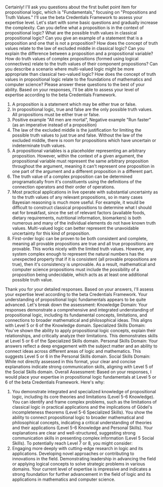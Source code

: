 Certainly! I'll ask you questions about the first bullet point item for propositional logic, which is "Fundamentals," focusing on "Propositions and Truth Values." I'll use the beta Credentials Framework to assess your expertise level. Let's start with some basic questions and gradually increase the complexity.
Can you define what a proposition is in the context of propositional logic?
What are the possible truth values in classical propositional logic?
Can you give an example of a statement that is a proposition and one that is not a proposition?
How does the concept of truth values relate to the law of excluded middle in classical logic?
Can you explain the difference between a proposition and a propositional variable?
How do truth values of complex propositions (formed using logical connectives) relate to the truth values of their component propositions?
Can you describe a scenario where multi-valued logic might be more appropriate than classical two-valued logic?
How does the concept of truth values in propositional logic relate to the foundations of mathematics and computer science?
Please answer these questions to the best of your ability. Based on your responses, I'll be able to assess your level of expertise according to the beta Credentials Framework.
1. A proposition is a statement which may be either true or false.
2. In propositional logic, true and false are the only possible truth values. All propositions must be either true or false.
3. Positive example "All men are mortal", Negative example "Run faster" (as an imperative instead of a proposition)
4. The law of the excluded middle is the justification for limiting the possible truth values to just true and false. Without the law of the excluded middle, there is room for propositions which have uncertain or indeterminate truth values.
5. A propositional variables is a placeholder representing an arbitrary proposition. However, within the context of a given argument, the propositional variable must represent the same arbitrary proposition throughout the argument, meaning it can't represent one proposition in one part of the argument and a different proposition in a different part.
6. The truth value of a complex proposition can be determined programatically from it's constituents using the definitions of the connection operators and their order of operations. 
7. Most practical applications in live operate with substantial uncertainty as to the truth values of any relevant propositions, so in many cases Bayesian reasoning is much more useful. For example, it would be difficult to construct classical propositions to determine what I should eat for breakfast, since the set of relevant factors (available foods, dietary requirements, nutritional information, biomarkers) is both numerous and many of the individual elements do not have known truth values. Multi-valued logic can better represent the unavoidable uncertainty for this kind of proposition.
8. First-order logic can be proven to be both consistent and complete, meaning all provable propositions are true and all true propositions are provable. This works nicely with the limited truth values. However, any system complex enough to represent the natural numbers has the unexpected property that if it is consistent (all provable propositions are true), then it's consistency is unprovable. As a result, mathematical and computer science propositions must include the possibility of a proposition being undecidable, which acts as at least one additional possible truth value.


Thank you for your detailed responses. Based on your answers, I'll assess your expertise level according to the beta Credentials Framework. Your understanding of propositional logic fundamentals appears to be quite advanced. Let's break down the assessment:
Knowledge Domain:
Your responses demonstrate a comprehensive and integrated understanding of propositional logic, including its fundamental concepts, limitations, and connections to broader mathematical and philosophical ideas. This aligns with Level 5 or 6 of the Knowledge domain.
Specialized Skills Domain:
You've shown the ability to apply propositional logic concepts, explain their relationships, and critically analyze their limitations. This demonstrates skills at Level 5 or 6 of the Specialized Skills domain.
Personal Skills Domain:
Your answers reflect a deep engagement with the subject matter and an ability to connect ideas across different areas of logic and mathematics. This suggests Level 5 or 6 in the Personal Skills domain.
Social Skills Domain:
While not directly assessed in this format, your clear and concise explanations indicate strong communication skills, aligning with Level 5 of the Social Skills domain.
Overall Assessment:
Based on your responses, I would place your expertise in propositional logic fundamentals at Level 5 or 6 of the beta Credentials Framework. Here's why:
1. You demonstrate integrated and specialized knowledge of propositional logic, including its core theories and limitations (Level 5-6 Knowledge).
You can identify and frame complex problems, such as the limitations of classical logic in practical applications and the implications of Gödel's incompleteness theorems (Level 5-6 Specialized Skills).
You show the ability to connect propositional logic to broader mathematical and philosophical concepts, indicating a critical understanding of theories and their applications (Level 5-6 Knowledge and Personal Skills).
Your explanations are clear and well-structured, suggesting strong communication skills in presenting complex information (Level 5 Social Skills).
To potentially reach Level 7 or 8, you might consider:
1. Engaging more deeply with cutting-edge research in logic and its applications.
Developing novel approaches or contributing to innovations in the field.
Demonstrating leadership in advancing the field or applying logical concepts to solve strategic problems in various domains.
Your current level of expertise is impressive and indicates a strong foundation for further advancement in the field of logic and its applications in mathematics and computer science.